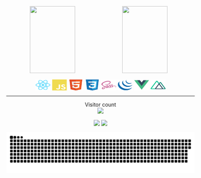 <div style="display: flex;"  align="center">
  <img height="180em"  width="49%" src="https://github-readme-stats.vercel.app/api?username=akistapace&show_icons=true&include_all_commits=true&count_private=true&title_color=3290e4&text_color=ffffff&icon_color=3290e4&bg_color=0c0c0c&border_color=3290e4" >
  
  <img height="180em"  width="49%"  src="https://github-readme-stats.vercel.app/api/top-langs/?username=Akistapace&layout=compact&langs_count=7&&title_color=3290e4&text_color=ffffff&icon_color=3290e4&bg_color=0c0c0c&border_color=3290e4" >

</div>

  
<div style="display: inline_block;" align="center"><br>
  <img align="center" alt="Fernando-React" height="30" width="40" src="https://raw.githubusercontent.com/devicons/devicon/master/icons/react/react-original.svg">
  <img align="center" alt="Fernando-Js" height="30" width="40" src="https://raw.githubusercontent.com/devicons/devicon/master/icons/javascript/javascript-plain.svg">
  <img align="center" alt="Fernando-HTML5" height="30" width="40" src="https://raw.githubusercontent.com/devicons/devicon/master/icons/html5/html5-original.svg">
  <img align="center" alt="Fernando-CSS3" height="30" width="40" src="https://raw.githubusercontent.com/devicons/devicon/master/icons/css3/css3-original.svg">
  <img align="center" alt="Fernando-SASS" height="30" width="40" src="https://raw.githubusercontent.com/devicons/devicon/master/icons/sass/sass-original.svg">
  <img align="center" alt="Fernando-Jquey" height="30" width="40" src="https://raw.githubusercontent.com/devicons/devicon/master/icons/jquery/jquery-original.svg">
  <img align="center" alt="Fernando-Vue" height="30" width="40" src="https://raw.githubusercontent.com/devicons/devicon/master/icons/vuejs/vuejs-original.svg">
  <img align="center" alt="Fernando-Nuxt" height="30" width="40" src="https://raw.githubusercontent.com/devicons/devicon/master/icons/nuxtjs/nuxtjs-original.svg">
</div> 
 
  ---
<p align="center" > 
  Visitor count<br>
  <img src="https://profile-counter.glitch.me/Akistapace/count.svg" />
</p>

<div align="center"> 
  <a href = "mailto:fernando.akistapace@gmail.com"><img src="https://img.shields.io/badge/Gmail-D14836?style=for-the-badge&logo=gmail&logoColor=white" target="_blank"></a>      
  <a href="https://www.linkedin.com/in/fernando-aquistapace-33a414165/" target="_blank"><img src="https://img.shields.io/badge/-LinkedIn-%230077B5?style=for-the-badge&logo=linkedin&logoColor=white" target="_blank"></a>
  
  
  ![Snake animation](https://github.com/Akistapace/akistapace/blob/output/github-contribution-grid-snake.svg)
 
</div>
